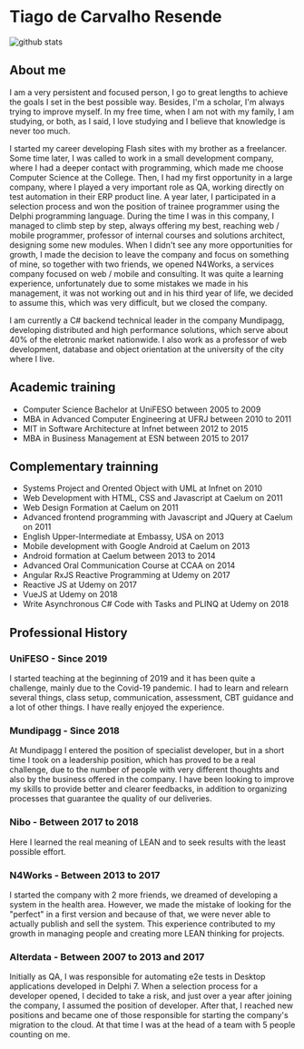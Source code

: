 # Tiago de Carvalho Resende

![github stats](https://github-readme-stats.vercel.app/api?username=tiagor87&show_icons=true&show_icons=true&title_color=fff&icon_color=79ff97&text_color=9f9f9f&bg_color=161b22)

## About me

I am a very persistent and focused person, I go to great lengths to achieve the goals I set in the best possible way. Besides, I'm a scholar, I'm always trying to improve myself. In my free time, when I am not with my family, I am studying, or  both, as I said, I love studying and I believe that knowledge is never too much.

I started my career developing Flash sites with my brother as a freelancer. Some time later, I was called to work in a small development company, where I had a deeper contact with programming, which made me choose Computer Science at the College. Then, I had my first opportunity in a large company, where I played a very important role as QA, working directly on test automation in their ERP product line. A year later, I participated in a selection process and won the position of trainee programmer using the Delphi programming language. During the time I was in this company, I managed to climb step by step, always offering my best, reaching web / mobile programmer, professor of internal courses and solutions architect, designing some new modules.
When I didn't see any more opportunities for growth, I made the decision to leave the company and focus on something of mine, so together with two friends, we opened N4Works, a services company focused on web / mobile and consulting. It was quite a learning experience, unfortunately due to some mistakes we made in his management, it was not working out and in his third year of life, we decided to assume this, which was very difficult, but we closed the company.

I am currently a C# backend technical leader in the company Mundipagg, developing distributed and high performance solutions, which serve about 40% of the eletronic market nationwide. I also work as a professor of web development, database and object orientation at the university of the city where I live.

## Academic training

* Computer Science Bachelor at UniFESO between 2005 to 2009
* MBA in Advanced Computer Engineering at UFRJ between 2010 to 2011
* MIT in Software Architecture at Infnet between 2012 to 2015
* MBA in Business Management at ESN between 2015 to 2017

## Complementary trainning

* Systems Project and Orented Object with UML at Infnet on 2010
* Web Development with HTML, CSS and Javascript at Caelum on 2011
* Web Design Formation at Caelum on 2011
* Advanced frontend programming with Javascript and JQuery at Caelum on 2011
* English Upper-Intermediate at Embassy, USA on 2013
* Mobile development with Google Android at Caelum on 2013
* Android formation at Caelum between 2013 to 2014
* Advanced Oral Communication Course at CCAA on 2014
* Angular RxJS Reactive Programming at Udemy on 2017
* Reactive JS at Udemy on 2017
* VueJS at Udemy on 2018
* Write Asynchronous C# Code with Tasks and PLINQ at Udemy on 2018

## Professional History

### UniFESO - Since 2019

I started teaching at the beginning of 2019 and it has been quite a challenge, mainly due to the Covid-19 pandemic. I had to learn and relearn several things, class setup, communication, assessment, CBT guidance and a lot of other things. I have really enjoyed the experience.

### Mundipagg - Since 2018

At Mundipagg I entered the position of specialist developer, but in a short time I took on a leadership position, which has proved to be a real challenge, due to the number of people with very different thoughts and also by the business offered in the company. I have been looking to improve my skills to provide better and clearer feedbacks, in addition to organizing processes that guarantee the quality of our deliveries.

### Nibo - Between 2017 to 2018

Here I learned the real meaning of LEAN and to seek results with the least possible effort.

### N4Works - Between 2013 to 2017

I started the company with 2 more friends, we dreamed of developing a system in the health area. However, we made the mistake of looking for the "perfect" in a first version and because of that, we were never able to actually publish and sell the system. This experience contributed to my growth in managing people and creating more LEAN thinking for projects.

### Alterdata - Between 2007 to 2013 and 2017

Initially as QA, I was responsible for automating e2e tests in Desktop applications developed in Delphi 7. When a selection process for a developer opened, I decided to take a risk, and just over a year after joining the company, I assumed the position of developer. After that, I reached new positions and became one of those responsible for starting the company's migration to the cloud. At that time I was at the head of a team with 5 people counting on me.